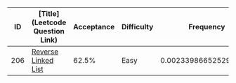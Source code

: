 |ID|[Title](Leetcode Question Link)|Acceptance|Difficulty|Frequency|
|----|-----|----|---|---|
|206|[Reverse Linked List]( https://leetcode.com/problems/reverse-linked-list)|62.5%|Easy|0.0023398665252948926|
